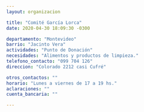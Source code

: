 ```yaml
---
layout: organizacion

title: "Comité García Lorca"
date: 2020-04-30 18:09:30 -0300

departamento: "Montevideo"
barrio: "Jacinto Vera"
actividades: "Punto de Donación"
necesidades: "Alimentos y productos de limpieza."
telefono_contacto: "099 704 126"
direccion: "Colorado 2212 casi Cufré"

otros_contactos: ""
horario: "Lunes a viernes de 17 a 19 hs."
aclaraciones: ""
cuenta_bancaria: ""

---
```

